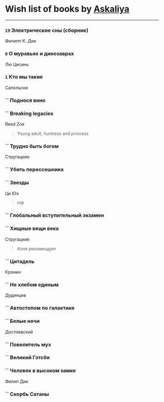 # Wish list of books by [Askaliya](http://vk.com/id326783541)
---

### `19` Электрические сны (сборник)
Филипп К. Дик

### `6` О муравьях и динозаврах
Лю Цисинь

### `1` Кто мы такие
Сапольски

### `` Поднося вино

### `` Breaking legacies
Reed Zoe
> Young adult,  huntress and princess

### `` Трудно быть богом
Стругацкие

### `` Убить перессешника

### `` Звезды
Ци Юэ
> НФ

### `` Глобальный вступительный экзамен

### `` Хищные вещи века
Стругацкие
> Коля рекомендует

### `` Цитадель
Кронин

### `` Не хлебом единым
Дудинцев

### `` Автостопом по галактике

### `` Белые ночи
Достоевский

### `` Повелитель мух

### `` Великий Гэтсби

### `` Человек в высоком замке
Филип Дик

### `` Скорбь Сатаны

